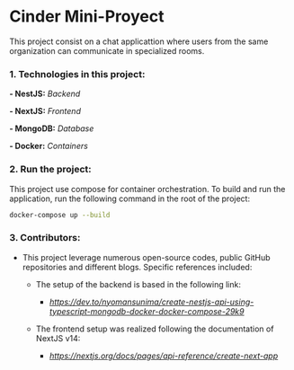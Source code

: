 # Cinder Mini-Proyect

This project consist on a chat applicattion where users from the same organization can communicate in specialized rooms.

### 1. Technologies in this project:
**- NestJS:** *Backend*

**- NextJS:** *Frontend*

**- MongoDB:** *Database*

**- Docker:** *Containers*

### 2. Run the project:
This project use compose for container orchestration. To build and run the application, run the following command in the root of the project:

```bash
docker-compose up --build
```

### 3. Contributors:
- This project leverage numerous open-source codes, public GitHub repositories and different blogs. Specific references included: 
  - The setup of the backend is based in the following link:
    - *https://dev.to/nyomansunima/create-nestjs-api-using-typescript-mongodb-docker-docker-compose-29k9*


  - The frontend setup was realized following the documentation of NextJS v14:
    - *https://nextjs.org/docs/pages/api-reference/create-next-app*

